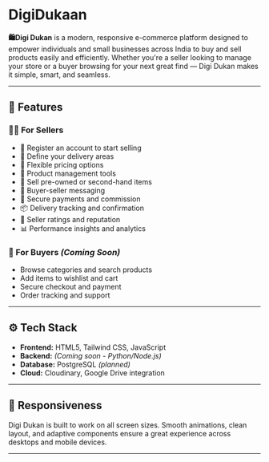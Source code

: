 # DigiDukaan

**🛍️Digi Dukan** is a modern, responsive e-commerce platform designed to empower individuals and small businesses across India to buy and sell products easily and efficiently. Whether you're a seller looking to manage your store or a buyer browsing for your next great find — Digi Dukan makes it simple, smart, and seamless.

---

## 📌 Features

### 🧑‍💼 For Sellers
- 📄 Register an account to start selling
- 🚚 Define your delivery areas
- 💸 Flexible pricing options
- 🧰 Product management tools
- 🔁 Sell pre-owned or second-hand items
- 💬 Buyer-seller messaging
- 🔐 Secure payments and commission
- 📦 Delivery tracking and confirmation
- 🌟 Seller ratings and reputation
- 📊 Performance insights and analytics

### 🛒 For Buyers *(Coming Soon)*
- Browse categories and search products
- Add items to wishlist and cart
- Secure checkout and payment
- Order tracking and support

---

## ⚙️ Tech Stack

- **Frontend:** HTML5, Tailwind CSS, JavaScript
- **Backend:** *(Coming soon - Python/Node.js)*
- **Database:** PostgreSQL *(planned)*
- **Cloud:** Cloudinary, Google Drive integration

---

## 📱 Responsiveness

Digi Dukan is built to work on all screen sizes. Smooth animations, clean layout, and adaptive components ensure a great experience across desktops and mobile devices.

---
